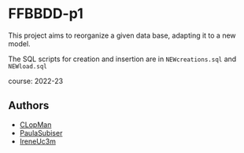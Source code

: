 # FFBBDD-p1

This project aims to reorganize a given data base, adapting it to a new model.

The SQL scripts for creation and insertion are in `NEWcreations.sql` and `NEWload.sql`

course: 2022-23
## Authors
- [CLopMan](https://github.com/CLopMan)
- [PaulaSubiser](https://github.com/PaulaSubiser)
- [IreneUc3m](https://github.com/IreneUc3m)
